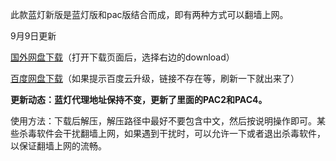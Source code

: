 此款蓝灯新版是蓝灯版和pac版结合而成，即有两种方式可以翻墙上网。

9月9日更新

[国外网盘下载](https://mega.nz/#!oxYynbxA!9BdH_wTrmxDfLPSLhGzzNpJrvBtGLy4UD0Pf2FNN310)（打开下载页面后，选择右边的download）

[百度网盘下载](http://pan.baidu.com/s/1sljELDr)（如果提示百度云升级，链接不存在等，刷新一下就出来了）

**更新动态：蓝灯代理地址保持不变，更新了里面的PAC2和PAC4。**

使用方法：下载后解压，解压路径中最好不要包含中文，然后按说明操作即可。某些杀毒软件会干扰翻墙上网，如果遇到干扰时，可以允许一下或者退出杀毒软件，以保证翻墙上网的流畅。

